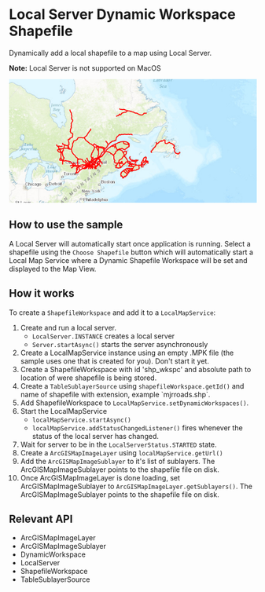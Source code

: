 <h1>Local Server Dynamic Workspace Shapefile</h1>

<p>Dynamically add a local shapefile to a map using Local Server.</p>

<p><b>Note:</b> Local Server is not supported on MacOS</p>

<img src="LocalServerDynamicWorkspaceShapefile.png"/>

<h2>How to use the sample</h2>

<p>A Local Server will automatically start once application is running. Select a shapefile using the <code>Choose Shapefile</code> button which will automatically start a Local Map Service where a Dynamic Shapefile Workspace will be set and displayed to the Map View.</p>

<h2>How it works</h2>

<p>To create a <code>ShapefileWorkspace</code> and add it to a <code>LocalMapService</code>:</p>

<ol>
<li>Create and run a local server.
<ul><li><code>LocalServer.INSTANCE</code> creates a local server</li>
<li><code>Server.startAsync()</code> starts the server asynchronously</li></ul>
</li>
<li>Create a LocalMapService instance using an empty .MPK file (the sample uses one that is created for you). Don't start it yet.</li>
<li>Create a ShapefileWorkspace  with id 'shp_wkspc' and absolute path to location of were shapefile is being stored.</li>
<li>Create a <code>TableSublayerSource</code>  using  <code>shapefileWorkspace.getId()</code> and name of  shapefile with extension, example `mjrroads.shp`.</li>
<li>Add ShapefileWorkspace to <code>LocalMapService.setDynamicWorkspaces()</code>.</li>
<li>Start the LocalMapService
<ul><li><code>localMapService.startAsync()</code></li>
<li><code>localMapService.addStatusChangedListener()</code> fires whenever the status of the local server has changed.</li></ul>
</li>
<li>Wait for server to be in the  <code>LocalServerStatus.STARTED</code> state.</li>
<li>Create a <code>ArcGISMapImageLayer</code> using <code>localMapService.getUrl()</code></li>
<li>Add the <code>ArcGISMapImageSublayer</code> to it's list of sublayers. The ArcGISMapImageSublayer points to the shapefile file on disk.
<li>Once ArcGISMapImageLayer is done loading,  set ArcGISMapImageSublayer to <code>ArcGISMapImageLayer.getSublayers()</code>. The ArcGISMapImageSublayer points to the shapefile file on disk.</li>
</ol>

<h2>Relevant API</h2>
<ul>
<li>ArcGISMapImageLayer</li>
<li>ArcGISMapImageSublayer</li>
<li>DynamicWorkspace</li>
<li>LocalServer</li>
<li>ShapefileWorkspace</li>
<li>TableSublayerSource</li>
</ul>
